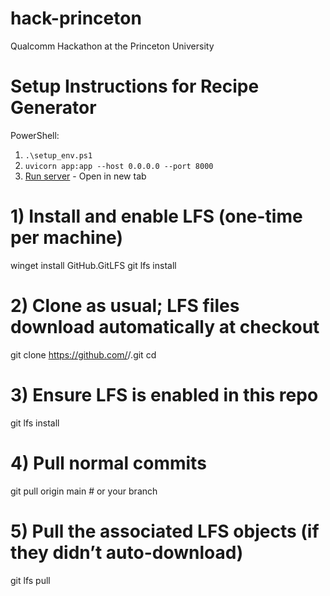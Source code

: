 # hack-princeton
Qualcomm Hackathon at the Princeton University 

# Setup Instructions for Recipe Generator

PowerShell: 
1. `.\setup_env.ps1`
2. `uvicorn app:app --host 0.0.0.0 --port 8000`
3. [Run server](http://localhost:8000) - Open in new tab


# 1) Install and enable LFS (one-time per machine)
winget install GitHub.GitLFS
git lfs install

# 2) Clone as usual; LFS files download automatically at checkout
git clone https://github.com/<user>/<repo>.git
cd <repo>

# 3) Ensure LFS is enabled in this repo
git lfs install

# 4) Pull normal commits
git pull origin main   # or your branch

# 5) Pull the associated LFS objects (if they didn’t auto-download)
git lfs pull
